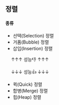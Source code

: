 ## 정렬

#### 종류

- 선택(Selection) 정렬
- 거품(Bubble) 정렬
- 삽입(Insertion) 정렬

 　 ↑↑↑ 성능👎 ↑↑↑

 　 ↓↓↓ 성능👍 ↓↓↓

- 퀵(Quick) 정렬
- 합병(Merge) 정렬
- 힙(Heap) 정렬

